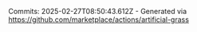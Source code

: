 Commits: 2025-02-27T08:50:43.612Z - Generated via https://github.com/marketplace/actions/artificial-grass
<br>
